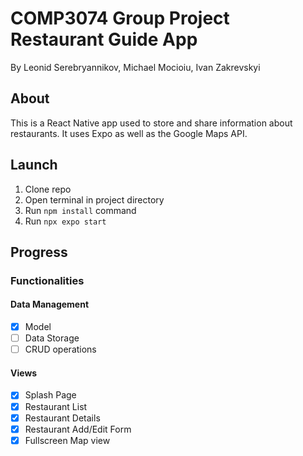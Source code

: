 # COMP3074 Group Project <br> Restaurant Guide App

By Leonid Serebryannikov, Michael Mocioiu, Ivan Zakrevskyi

## About
This is a React Native app used to store and share information about restaurants. It uses Expo as well as the Google Maps API.


## Launch
1. Clone repo
2. Open terminal in project directory
3. Run `npm install` command
4. Run `npx expo start`

## Progress

### Functionalities

#### Data Management
- [x] Model
- [ ] Data Storage
- [ ] CRUD operations

#### Views
 - [x] Splash Page
 - [x] Restaurant List  
 - [x] Restaurant Details
 - [x] Restaurant Add/Edit Form
 - [x] Fullscreen Map view
